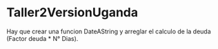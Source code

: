 # Taller2VersionUganda
Hay que crear una funcion DateAString y arreglar el calculo de la deuda (Factor deuda * N° Dias).
